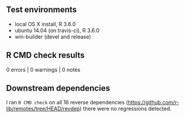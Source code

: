 ## Test environments
* local OS X install, R 3.6.0
* ubuntu 14.04 (on travis-ci), R 3.6.0
* win-builder (devel and release)

## R CMD check results

0 errors | 0 warnings | 0 notes

## Downstream dependencies

I ran `R CMD check` on all 16 reverse dependencies
(https://github.com/r-lib/remotes/tree/HEAD/revdep) there were no regressions
detected.
